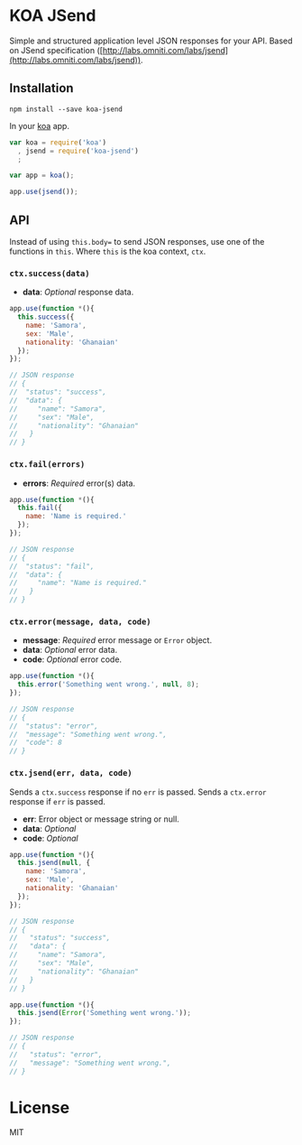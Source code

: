 # KOA JSend
Simple and structured application level JSON responses for your API.
Based on JSend specification ([http://labs.omniti.com/labs/jsend](http://labs.omniti.com/labs/jsend)).

## Installation

```
npm install --save koa-jsend
```

In your [koa](http://koajs.com) app.

```javascript
var koa = require('koa')
  , jsend = require('koa-jsend')
  ;

var app = koa();

app.use(jsend());
```

## API

Instead of using `this.body=` to send JSON responses, use one of the functions in `this`.
Where `this` is the koa context, `ctx`.

### `ctx.success(data)`

* __data__: _Optional_ response data.

```javascript
app.use(function *(){
  this.success({
    name: 'Samora',
    sex: 'Male',
    nationality: 'Ghanaian'
  });
});

// JSON response
// {
//  "status": "success",
//  "data": {
//     "name": "Samora",
//     "sex": "Male",
//     "nationality": "Ghanaian"
//   }
// }
```

### `ctx.fail(errors)`

* __errors__: _Required_ error(s) data.

```javascript
app.use(function *(){
  this.fail({
    name: 'Name is required.'
  });
});

// JSON response
// {
//  "status": "fail",
//  "data": {
//     "name": "Name is required."
//   }
// }
```

### `ctx.error(message, data, code)`

* __message__: _Required_ error message or `Error` object.
* __data__: _Optional_ error data.
* __code__: _Optional_ error code.

```javascript
app.use(function *(){
  this.error('Something went wrong.', null, 8);
});

// JSON response
// {
//  "status": "error",
//  "message": "Something went wrong.",
//  "code": 8
// }
```

### `ctx.jsend(err, data, code)`

Sends a `ctx.success` response if no `err` is passed.
Sends a `ctx.error` response if `err` is passed.

* __err__: Error object or message string or null.
* __data__: _Optional_
* __code__: _Optional_

```javascript
app.use(function *(){
  this.jsend(null, {
    name: 'Samora',
    sex: 'Male',
    nationality: 'Ghanaian'
  });
});

// JSON response
// {
//   "status": "success",
//   "data": {
//     "name": "Samora",
//     "sex": "Male",
//     "nationality": "Ghanaian"
//   }
// }
```


```javascript
app.use(function *(){
  this.jsend(Error('Something went wrong.'));
});

// JSON response
// {
//   "status": "error",
//   "message": "Something went wrong.",
// }
```


# License
MIT